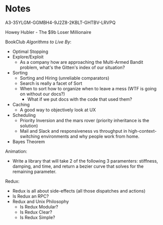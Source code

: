 # Notes

A3-35YLGM-GGMBH4-9J2Z8-2KBLT-GHTBV-LRVPQ

Howey Hubler - The $9b Loser Millionaire

BookClub *Algorithms to Live By*:
- Optimal Stopping
- Explore/Exploit
    - As a company how are approaching the Multi-Armed Bandit problem, what's the Gitten's index of our situation?
- Sorting
    - Sorting and Hiring (unreliable comparators)
    - Search is really a facet of Sort
    - When to sort how to organize when to leave a mess (WTF is going on without our docs?)
        - What if we put docs with the code that used them?
- Caching
    - A good way to objectively look at UX
- Scheduling
    - Priority Inversion and the mars rover (priority inheritance is the solution)
    - Mail and Slack and responsiveness vs throughput in high-context-switching environments and why people work from home.
- Bayes Theorem

Animation:
- Write a library that will take 2 of the following 3 paramenters: stiffness, damping, and time, and return a bezier curve that solves for the remaining parameter.

Redux:
- Redux is all about side-effects (all those dispatches and actions)
- Is Redux an RPC?
- Redux and Unix Philosophy
    - Is Redux Modular?
    - Is Redux Clear?
    - Is Redux Simple?

